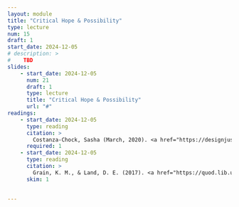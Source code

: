 ```yaml
---
layout: module
title: "Critical Hope & Possibility"
type: lecture
num: 15
draft: 1
start_date: 2024-12-05
# description: >
#    TBD
slides: 
    - start_date: 2024-12-05
      num: 21
      draft: 1
      type: lecture
      title: "Critical Hope & Possibility"
      url: "#"
readings: 
    - start_date: 2024-12-05
      type: reading
      citation: >
        Costanza-Chock, Sasha (March, 2020). <a href="https://designjustice.mitpress.mit.edu/pub/cfohnud7/release/2" target="_blank">Design Practices: “Nothing about Us without Us”</a>. Design Justice.
      required: 1
    - start_date: 2024-12-05
      type: reading
      citation: >  
        Grain, K. M., & Land, D. E. (2017). <a href="https://quod.lib.umich.edu/cgi/t/text/text-idx?cc=mjcsloa;c=mjcsl;c=mjcsloa;idno=3239521.0023.104;g=mjcslg;rgn=main;view=text;xc=1" target="_blank">The social justice turn: Cultivating 'critical hope' in an age of despair</a>. Michigan Journal of Community Service Learning, 23(1).
      skim: 1

        
---
```


